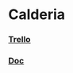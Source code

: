 # Calderia
### [Trello](https://trello.com/invite/b/rcwUiq6N/2bf0f2ddf1d787524c719c9e70913f4e/game-backlog)
### [Doc](https://docs.google.com/document/d/1zDupAIVB0rvU5-juckcatHisnpiBlG6Ia5P7o_KedNU/edit?usp=sharing)
